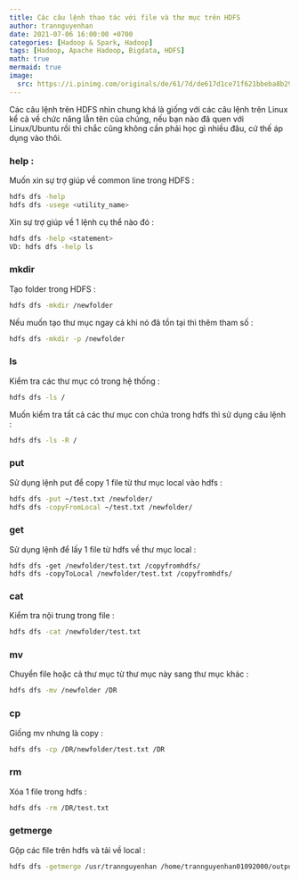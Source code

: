 ```yaml
---
title: Các câu lệnh thao tác với file và thư mục trên HDFS 
author: trannguyenhan
date: 2021-07-06 16:00:00 +0700
categories: [Hadoop & Spark, Hadoop]
tags: [Hadoop, Apache Hadoop, Bigdata, HDFS]
math: true
mermaid: true
image:
  src: https://i.pinimg.com/originals/de/61/7d/de617d1ce71f621bbeba8b293996e9fc.jpg
---
```

Các câu lệnh trên HDFS nhìn chung khá là giống với các câu lệnh trên Linux kể cả về chức năng lẫn tên của chúng, nếu bạn nào đã quen với Linux/Ubuntu rồi thì chắc cũng không cần phải học gì nhiều đâu, cứ thế áp dụng vào thôi.

### help : 
Muốn xin sự trợ giúp về common line trong HDFS : 
```bash
hdfs dfs -help
hdfs dfs -usege <utility_name>
```

Xin sự trợ giúp về 1 lệnh cụ thể nào đó : 
```bash
hdfs dfs -help <statement>
VD: hdfs dfs -help ls
```

### mkdir
Tạo folder trong HDFS : 
```bash
hdfs dfs -mkdir /newfolder
```	

Nếu muốn tạo thư mục ngay cả khi nó đã tồn tại thì thêm tham số : 
```bash
hdfs dfs -mkdir -p /newfolder
```

### ls
Kiểm tra các thư mục có trong hệ thống : 
```bash
hdfs dfs -ls /
```

Muốn kiểm tra tất cả các thư mục con chứa trong hdfs thì sử dụng câu lệnh : 
```bash
hdfs dfs -ls -R /
```

### put 
Sử dụng lệnh put để copy 1 file từ thư mục local vào hdfs : 
```bash
hdfs dfs -put ~/test.txt /newfolder/
hdfs dfs -copyFromLocal ~/test.txt /newfolder/
```

### get
Sử dụng lệnh để lấy 1 file từ hdfs về thư mục local : 
```
hdfs dfs -get /newfolder/test.txt /copyfromhdfs/
hdfs dfs -copyToLocal /newfolder/test.txt /copyfromhdfs/
```

### cat
Kiểm tra nội trung trong file : 
```bash
hdfs dfs -cat /newfolder/test.txt
```

### mv
Chuyển file hoặc cả thư mục từ thư mục này sang thư mục khác : 
```bash
hdfs dfs -mv /newfolder /DR
```

### cp
Giống mv nhưng là copy :
```bash
hdfs dfs -cp /DR/newfolder/test.txt /DR
```

### rm 
Xóa 1 file trong hdfs : 
```bash
hdfs dfs -rm /DR/test.txt	
```

### getmerge
Gộp các file trên hdfs và tải về local : 
```bash
hdfs dfs -getmerge /usr/trannguyenhan /home/trannguyenhan01092000/output.dat
```
	
